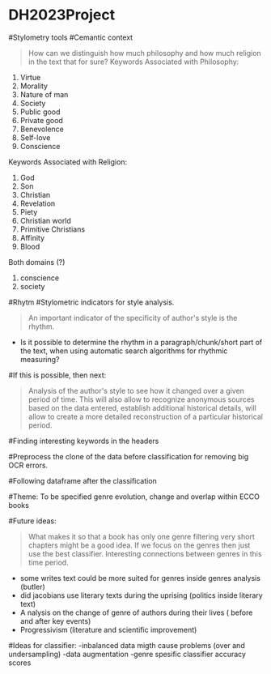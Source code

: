 # DH2023Project
#Stylometry tools #Сemantic context

>How can we distinguish how much philosophy and how much religion in the text that for sure?
Keywords Associated with Philosophy:
1. Virtue
2. Morality
3. Nature of man
4. Society
5. Public good
6. Private good
7. Benevolence
8. Self-love
9. Conscience

Keywords Associated with Religion:
1. God
2. Son
3. Christian
4. Revelation
5. Piety
6. Christian world
7. Primitive Christians
8. Affinity
9. Blood

 Both domains (?)
 1. conscience
 2. society
    
#Rhytm
#Stylometric indicators for style analysis. 

> An important indicator of the specificity of author's style is the rhythm.

- Is it possible to determine the rhythm in a paragraph/chunk/short part of the text, when using automatic search algorithms for rhythmic measuring?

#If this is possible, then next:
> Analysis of the author's style to see how it changed over a given period of time.
> This will also allow to recognize anonymous sources based on the data entered, establish additional historical details, will allow to create a more detailed reconstruction of a particular historical period.

#Finding interesting keywords in the headers 

#Preprocess the clone of the data before classification for removing big OCR errors.

#Following dataframe after the classification

#Theme:
To be specified genre evolution, change and overlap within ECCO books

#Future ideas:
> What makes it so that a book has only one genre filtering very short chapters might be a good idea.
> If we focus on the genres then just use the best classifier.
> Interesting connections between genres in this time period.
> 
- some writes text could be more suited for genres inside genres analysis (butler)
- did jacobians use literary texts during the uprising (politics inside literary text)
- A nalysis on the change of genre of authors during their lives ( before and after key events)
- Progressivism (literature and scientific improvement)
  
#Ideas for classifier:
	-inbalanced data migth cause problems (over and undersampling)
	-data augmentation
	-genre spesific classifier accuracy scores


